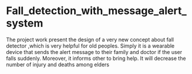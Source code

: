 # Fall_detection_with_message_alert_system
The project work present the design of a very new concept about fall detector ,which is very helpful for old peoples. Simply it is a wearable device that sends the alert message to their family and doctor if the user falls suddenly. Moreover, it  informs other to bring help. It will decrease the number of injury and deaths among elders
